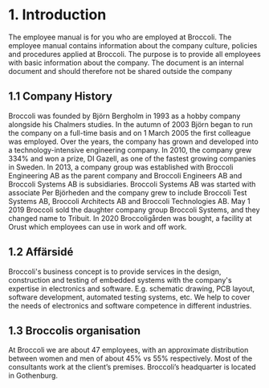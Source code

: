 # 1. Introduction
The employee manual is for you who are employed at Broccoli. The employee manual contains
information about the company culture, policies and procedures applied at Broccoli. The
purpose is to provide all employees with basic information about the company. The document is
an internal document and should therefore not be shared outside the company

## 1.1 Company History
Broccoli was founded by Björn Bergholm in 1993 as a hobby company alongside his Chalmers
studies. In the autumn of 2003 Björn began to run the company on a full-time basis and on 1
March 2005 the first colleague was employed. Over the years, the company has grown and
developed into a technology-intensive engineering company. In 2010, the company grew 334%
and won a prize, DI Gazell, as one of the fastest growing companies in Sweden. In 2013, a
company group was established with Broccoli Engineering AB as the parent company and
Broccoli Engineers AB and Broccoli Systems AB is subsidiaries. Broccoli Systems AB was
started with associate Per Björheden and the company grew to include Broccoli Test Systems
AB, Broccoli Architects AB and Broccoli Technologies AB. May 1 2019 Broccoli sold the
daughter company group Broccoli Systems, and they changed name to Tribuit. In 2020
Broccoligården was bought, a facility at Orust which employees can use in work and off work.

## 1.2 Affärsidé
Broccoli's business concept is to provide services in the design, construction and testing of
embedded systems with the company's expertise in electronics and software. E.g. schematic
drawing, PCB layout, software development, automated testing systems, etc.
We help to cover the needs of electronics and software competence in different industries.

## 1.3 Broccolis organisation
At Broccoli we are about 47 employees, with an approximate distribution between women and
men of about 45% vs 55% respectively. Most of the consultants work at the client’s premises.
Broccoli’s headquarter is located in Gothenburg.
